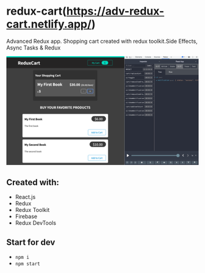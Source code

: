 # redux-cart(https://adv-redux-cart.netlify.app/)
Advanced Redux app. Shopping cart created with redux toolkit.Side Effects, Async Tasks & Redux

![Demo](https://github.com/KrystynaMil/redux-cart/blob/main/public/screen.png)

## Created with:
- React.js
- Redux
- Redux Toolkit 
- Firebase 
- Redux DevTools

## Start for dev
- `npm i`
- `npm start`
